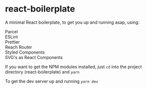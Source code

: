 # react-boilerplate

A minimal React boilerplate, to get you up and running asap, using:

Parcel<br>
ESLint<br>
Prettier<br>
Reach Router<br>
Styled Components<br>
SVG's as React Components<br>

If you want to get the NPM modules installed, just `cd` into the project directory (react-boilerplate) and `yarn`

To get the dev server up and running `yarn dev`

